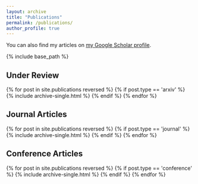 ```yaml
---
layout: archive
title: "Publications"
permalink: /publications/
author_profile: true
---
```


You can also find my articles on <a href="https://scholar.google.com/citations?user=KzOjvNEAAAAJ&hl=en">my Google Scholar profile</a>.

{% include base_path %}

<h2>Under Review</h2>
{% for post in site.publications reversed %}
  {% if post.type == 'arxiv' %}
    {% include archive-single.html %}
  {% endif %}
{% endfor %}

<h2>Journal Articles</h2>
{% for post in site.publications reversed %}
  {% if post.type == 'journal' %}
    {% include archive-single.html %}
  {% endif %}
{% endfor %}

<h2>Conference Articles</h2>
{% for post in site.publications reversed %}
  {% if post.type == 'conference' %}
    {% include archive-single.html %}
  {% endif %}
{% endfor %}
